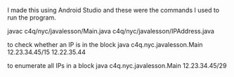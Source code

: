 I made this using Android Studio and these were the commands I used to run the program.

javac c4q/nyc/javalesson/Main.java c4q/nyc/javalesson/IPAddress.java

to check whether an IP is in the block
	java c4q.nyc.javalesson.Main 12.23.34.45/15 12.22.35.44

to enumerate all IPs in a block
	java c4q.nyc.javalesson.Main 12.23.34.45/29
